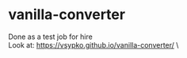 # vanilla-converter
Done as a test job for hire\
Look at: https://vsypko.github.io/vanilla-converter/ \
